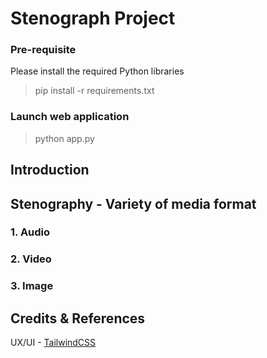 # Stenograph Project

### Pre-requisite
Please install the required Python libraries
> pip install -r requirements.txt

### Launch web application
> python app.py

## Introduction

## Stenography - Variety of media format

### 1. Audio

### 2. Video

### 3. Image

## Credits & References
UX/UI - [TailwindCSS](https://tailwindcss.com/)


